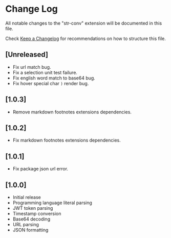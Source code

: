 # Change Log

All notable changes to the "str-conv" extension will be documented in this file.

Check [Keep a Changelog](http://keepachangelog.com/) for recommendations on how to structure this file.

## [Unreleased]

- Fix url match bug.
- Fix a selection unit test failure.
- Fix english word match to base64 bug.
- Fix hover special char `)` render bug.

## [1.0.3]

- Remove markdown footnotes extensions dependencies.

## [1.0.2]

- Fix markdown footnotes extensions dependencies.

## [1.0.1]

- Fix package json url error.

## [1.0.0]

- Initial release
- Programming language literal parsing
- JWT token parsing
- Timestamp conversion
- Base64 decoding
- URL parsing
- JSON formatting
